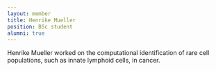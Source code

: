 ```yaml
---
layout: member
title: Henrike Mueller
position: BSc student
alumni: true
---
```


Henrike Mueller worked on the computational identification of rare cell populations, such as innate lymphoid cells, in cancer.